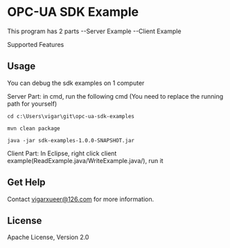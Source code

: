 # OPC-UA SDK Example


This program has 2 parts
  --Server Example
  --Client Example
  
Supported Features


Usage
--------
 You can debug the sdk examples on 1 computer
 
 Server Part: 
 	in cmd, run the following cmd (You need to replace the running path for yourself)
 	
 	cd c:\Users\vigar\git\opc-ua-sdk-examples
 	
 	mvn clean package
 	
 	java -jar sdk-examples-1.0.0-SNAPSHOT.jar
 
 
 Client Part: 
	In Eclipse, right click client example(ReadExample.java/WriteExample.java/), run it 	


  
Get Help
--------

Contact vigarxueer@126.com for more information.




License
--------

Apache License, Version 2.0
